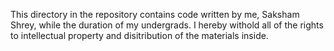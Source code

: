 This directory in the repository contains code written by me, Saksham Shrey, while the duration of my undergrads.
I hereby withold all of the rights to intellectual property and disitribution of the materials inside.
